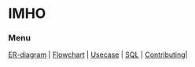 # IMHO
### Menu
[ER-diagram](https://github.com/Distribuerede-Systemer-2017/IMHO-2/blob/master/documents/ER-diagram.png)
| [Flowchart](https://github.com/Distribuerede-Systemer-2017/IMHO-2/blob/master/documents/Flowchart_examQuiz.png)
 | [Usecase](https://github.com/Distribuerede-Systemer-2017/IMHO-2/blob/master/documents/Use%20cases.md) | [SQL](https://github.com/Distribuerede-Systemer-2017/IMHO-2/blob/master/src/main/java/server/resetdatabase/quizDB.sql) | [Contributing](https://github.com/Distribuerede-Systemer-2017/IMHO-2/blob/master/documents/contributing)|
